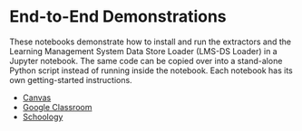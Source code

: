 # End-to-End Demonstrations

These notebooks demonstrate how to install and run the extractors and the
Learning Management System Data Store Loader (LMS-DS Loader) in a Jupyter
notebook. The same code can be copied over into a stand-alone Python script
instead of running inside the notebook. Each notebook has its own
getting-started instructions.

* [Canvas](canvas-e2e.ipynb)
* [Google Classroom](google-e2e.ipynb)
* [Schoology](schoology-e2e.ipynb)
